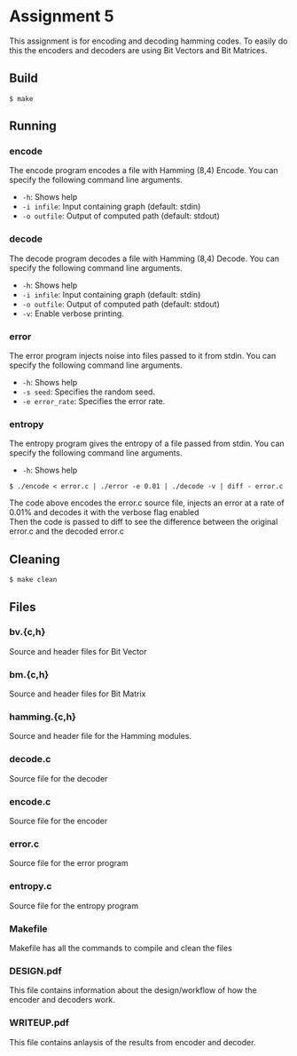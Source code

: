 # Assignment 5

This assignment is for encoding and decoding hamming codes. To easily do this the encoders and decoders are using Bit Vectors and Bit Matrices.

## Build

    $ make

## Running

### encode

<p> The encode program encodes a file with Hamming (8,4) Encode. You can specify the following command line arguments.</p>

- `-h`: Shows help
- `-i infile`: Input containing graph (default: stdin)
- `-o outfile`: Output of computed path (default: stdout)

### decode

<p> The decode program decodes a file with Hamming (8,4) Decode. You can specify the following command line arguments.</p>

- `-h`: Shows help
- `-i infile`: Input containing graph (default: stdin)
- `-o outfile`: Output of computed path (default: stdout)
- `-v`: Enable verbose printing.

### error

<p> The error program injects noise into files passed to it from stdin. You can specify the following command line arguments.</p>

- `-h`: Shows help
- `-s seed`: Specifies the random seed.
- `-e error_rate`: Specifies the error rate.

### entropy

<p> The entropy program gives the entropy of a file passed from stdin. You can specify the following command line arguments.</p>

- `-h`: Shows help

```
$ ./encode < error.c | ./error -e 0.01 | ./decode -v | diff - error.c
```

The code above encodes the error.c source file, injects an error at a rate of 0.01% and decodes it with the verbose flag enabled<br>
Then the code is passed to diff to see the difference between the original error.c and the decoded error.c

## Cleaning

```
$ make clean
```

## Files

### bv.{c,h}

Source and header files for Bit Vector

### bm.{c,h}

Source and header files for Bit Matrix

### hamming.{c,h}

Source and header file for the Hamming modules.

### decode.c

Source file for the decoder

### encode.c

Source file for the encoder

### error.c

Source file for the error program

### entropy.c

Source file for the entropy program

### Makefile

Makefile has all the commands to compile and clean the files

### DESIGN.pdf

This file contains information about the design/workflow of how the encoder and decoders work.

### WRITEUP.pdf

This file contains anlaysis of the results from encoder and decoder.
